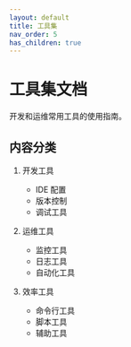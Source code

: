 ```yaml
---
layout: default
title: 工具集
nav_order: 5
has_children: true
---
```


# 工具集文档

开发和运维常用工具的使用指南。

## 内容分类

1. 开发工具
   - IDE 配置
   - 版本控制
   - 调试工具

2. 运维工具
   - 监控工具
   - 日志工具
   - 自动化工具

3. 效率工具
   - 命令行工具
   - 脚本工具
   - 辅助工具
